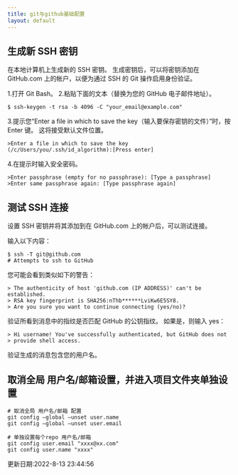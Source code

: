 ```yaml
---
title: git与github基础配置
layout: default
---
```

## 生成新 SSH 密钥

在本地计算机上生成新的 SSH 密钥。 生成密钥后，可以将密钥添加在 GitHub.com 上的帐户，以便为通过 SSH 的 Git 操作启用身份验证。

1.打开 Git Bash。
2.粘贴下面的文本（替换为您的 GitHub 电子邮件地址）。

```git
$ ssh-keygen -t rsa -b 4096 -C "your_email@example.com"
```


3.提示您“Enter a file in which to save the key（输入要保存密钥的文件）”时，按 Enter 键。 这将接受默认文件位置。

```text
>Enter a file in which to save the key (/c/Users/you/.ssh/id_algorithm):[Press enter]
```

4.在提示时输入安全密码。

```text
>Enter passphrase (empty for no passphrase): [Type a passphrase]
>Enter same passphrase again: [Type passphrase again]
```

## 测试 SSH 连接

设置 SSH 密钥并将其添加到在 GitHub.com 上的帐户后，可以测试连接。

输入以下内容：
```git
$ ssh -T git@github.com
# Attempts to ssh to GitHub
```

您可能会看到类似如下的警告：

```text
> The authenticity of host 'github.com (IP ADDRESS)' can't be established.
> RSA key fingerprint is SHA256:nThb******LviKw6E5SY8.
> Are you sure you want to continue connecting (yes/no)?
```

验证所看到消息中的指纹是否匹配 GitHub 的公钥指纹。 如果是，则输入 yes：

```text
> Hi username! You've successfully authenticated, but GitHub does not
> provide shell access.
```
验证生成的消息包含您的用户名。 

## 取消全局 用户名/邮箱设置，并进入项目文件夹单独设置

```git
# 取消全局 用户名/邮箱 配置
git config –global –unset user.name
git config –global –unset user.email

# 单独设置每个repo 用户名/邮箱
git config user.email "xxxx@xx.com"
git config user.name "xxxx"
```


更新日期:2022-8-13 23:44:56